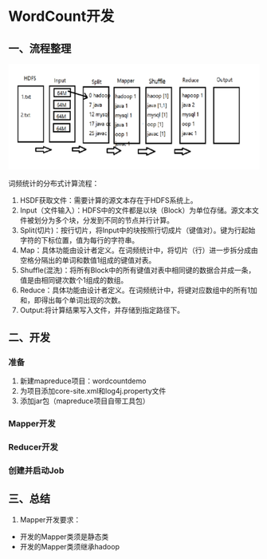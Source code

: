 # WordCount开发

## 一、流程整理

![](img/process.png)

词频统计的分布式计算流程：
1. HSDF获取文件：需要计算的源文本存在于HDFS系统上。
2. Input（文件输入）：HDFS中的文件都是以块（Block）为单位存储。源文本文件被划分为多个块，分发到不同的节点并行计算。
3. Split(切片)：按行切片，将Input中的块按照行切成片（键值对）。键为行起始字符的下标位置，值为每行的字符串。
4. Map：具体功能由设计者定义。在词频统计中，将切片（行）进一步拆分成由空格分隔出的单词和数值1组成的键值对表。
5. Shuffle(混洗)：将所有Block中的所有键值对表中相同键的数据合并成一条，值是由相同键次数个1组成的数组。
6. Reduce：具体功能由设计者定义。在词频统计中，将键对应数组中的所有1加和，即得出每个单词出现的次数。
7. Output:将计算结果写入文件，并存储到指定路径下。

## 二、开发
### 准备
1. 新建mapreduce项目：wordcountdemo
2. 为项目添加core-site.xml和log4j.property文件
3. 添加jar包（mapreduce项目自带工具包）

### Mapper开发


### Reducer开发

### 创建并启动Job

## 三、总结
1. Mapper开发要求：
 * 开发的Mapper类须是静态类
 * 开发的Mapper类须继承hadoop
